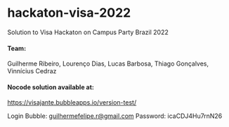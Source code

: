 # hackaton-visa-2022
Solution to Visa Hackaton on Campus Party Brazil 2022

#### Team:
Guilherme Ribeiro,
Lourenço Dias,
Lucas Barbosa,
Thiago Gonçalves,
Vinnícius Cedraz

#### Nocode solution available at:

https://visajante.bubbleapps.io/version-test/

Login Bubble: guilhermefelipe.r@gmail.com
Password: icaCDJ4Hu7rnN26

